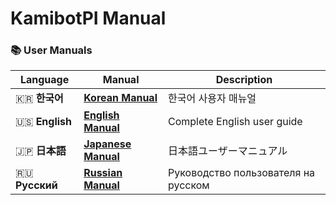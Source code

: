 # KamibotPI Manual
### 📚 User Manuals
| Language | Manual | Description |
|----------|--------|-------------|
| 🇰🇷 **한국어** | [**Korean Manual**](manual_ko.md) | 한국어 사용자 매뉴얼 |
| 🇺🇸 **English** | [**English Manual**](manual_en.md) | Complete English user guide |
| 🇯🇵 **日本語** | [**Japanese Manual**](manual_ja.md) | 日本語ユーザーマニュアル |
| 🇷🇺 **Русский** | [**Russian Manual**](manual_ru.md) | Руководство пользователя на русском |
